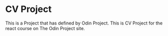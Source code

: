 # CV Project  

This is a Project that has defined by Odin Project. This is CV Project for the react course on The Odin Project site.